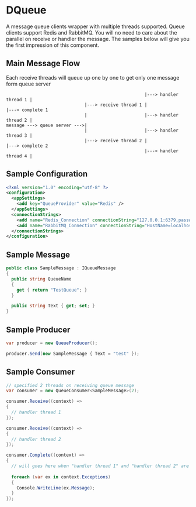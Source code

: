 # DQueue
A message queue clients wrapper with multiple threads supported. Queue clients support Redis and RabbitMQ. You will no need to care about the parallel on receive or handler the message. The samples below will give you the first impression of this component.

Main Message Flow
------------
Each receive threads will queue up one by one to get only one message form queue server
```text
                                                     |---> handler thread 1 |
                              |---> receive thread 1 |                      |---> complete 1
                              |                      |---> handler thread 2 |
message ---> queue server --->|
                              |                      |---> handler thread 3 |
                              |---> receive thread 2 |                      |---> complete 2
                                                     |---> handler thread 4 |
```

Sample Configuration
------------
```xml
<?xml version="1.0" encoding="utf-8" ?>
<configuration>
  <appSettings>
    <add key="QueueProvider" value="Redis" />
  </appSettings>
  <connectionStrings>
    <add name="Redis_Connection" connectionString="127.0.0.1:6379,password=,allowAdmin=true" />
    <add name="RabbitMQ_Connection" connectionString="HostName=localhost,UserName=rulee,Password=abc123" />
  </connectionStrings>
</configuration>
```

Sample Message
------------
```c#
public class SampleMessage : IQueueMessage
{
  public string QueueName
  {
    get { return "TestQueue"; }
  }

  public string Text { get; set; }
}
```

Sample Producer
------------
```c#
var producer = new QueueProducer();

producer.Send(new SampleMessage { Text = "test" });
```

Sample Consumer
------------
```c#
// specified 2 threads on receiving queue message
var consumer = new QueueConsumer<SampleMessage>(2);

consumer.Receive((context) =>
{
  // handler thread 1
});

consumer.Receive((context) =>
{
  // handler thread 2
});

consumer.Complete((context) =>
{
  // will goes here when "handler thread 1" and "handler thread 2" are done
  
  foreach (var ex in context.Exceptions)
  {
    Console.WriteLine(ex.Message);
  }
});
```

